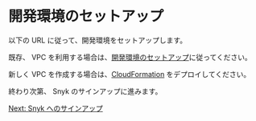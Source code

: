 # 開発環境のセットアップ

以下の URL に従って、開発環境をセットアップします。

既存、 VPC を利用する場合は、[開発環境のセットアップ](https://catalog.workshops.aws/sec4devs/ja-JP/module1/your-own-account/aws-cloud9)に従ってください。

新しく VPC を作成する場合は、[CloudFormation](cloud9-cfn.yaml) をデプロイしてください。

終わり次第、 Snyk のサインアップに進みます。

[Next: Snyk へのサインアップ](./sign-up-snyk.md)
